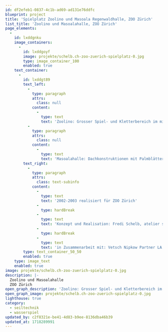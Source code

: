```yaml
---
id: df2efeb1-0837-4c1b-ad69-ad131e76ddfc
blueprint: project
title: 'Spielplatz Zoolino und Masoala Regenwaldhalle, ZOO Zürich'
list_title: 'Zoolino und Masoalahalle, ZOO Zürich'
page_elements:
  -
    id: lxddgnku
    image_containers:
      -
        id: lxddgoyf
        image: projekte/schelb.ch-zoo-zuerich-spielplatz-0.jpg
        type: image_container_100
        enabled: true
    text_container:
      -
        id: lxddgt89
        text_left:
          -
            type: paragraph
            attrs:
              class: null
            content:
              -
                type: text
                text: 'Zoolino: Grosser Spiel- und Kletterbereich im mit geschnitzten Rieseninsekten, Spinnennetz mit hängender Spinne, Kokons, Ameisenbau und Schöpfsalamander'
          -
            type: paragraph
            attrs:
              class: null
            content:
              -
                type: text
                text: 'Masoalahalle: Dachkonstruktionen mit Palmblättern, Abschrankungen und Sitzkombinationen aus Robinie und Bambus. Baumstammbrücken und Seilzopf-Hängebrücke über Wasserflächen und durch Dickicht.'
        text_right:
          -
            type: paragraph
            attrs:
              class: text-subinfo
            content:
              -
                type: text
                text: '2002-2003 realisiert für ZOO Zürich'
              -
                type: hardBreak
              -
                type: text
                text: 'Konzept und Realisation: Fredi Schelb, atelier schelb+partner ag'
              -
                type: hardBreak
              -
                type: text
                text: 'in Zusammenarbeit mit: Vetsch Nipkow Partner LA (Zoolino), Vogt LA (Masoala), Zimmerei Oberhänsli'
        type: text_container_50_50
        enabled: true
    type: image_text
    enabled: true
image: projekte/schelb.ch-zoo-zuerich-spielplatz-0.jpg
description: |-
  Zoolino und Masoalahalle
  ZOO Zürich
open_graph_description: 'Zoolino: Grosser Spiel- und Kletterbereich im mit geschnitzten Rieseninsekten, Spinnennetz mit hängender Spinne, Kokons, Ameisenbau und Schöpfsalamander. Masoalahalle: Dachkonstruktionen mit Palmblättern, Abschrankungen und Sitzkombinationen aus Robinie und Bambus. Baumstammbrücken und Seilzopf-Hängebrücke über Wasserflächen und durch Dickicht.'
open_graph_image: projekte/schelb.ch-zoo-zuerich-spielplatz-0.jpg
lighthouse: true
category:
  - seiltechnik
  - wasserspiel
updated_by: c2f8321e-be41-4d83-b9ee-8136dba46b39
updated_at: 1718289991
---
```


